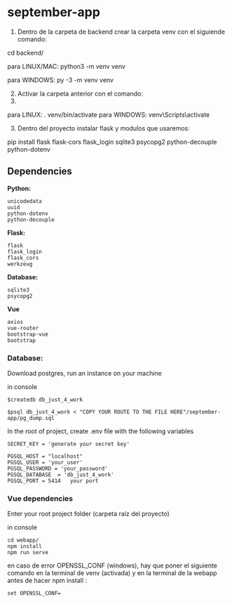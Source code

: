 # september-app
1) Dentro de la carpeta de backend crear la carpeta venv con el siguiende comando:

cd backend/ 

para LINUX/MAC: python3 -m venv venv

para WINDOWS: py -3 -m venv venv

2) Activar la carpeta anterior con el comando:
3) 
para LINUX: . venv/bin/activate
para WINDOWS: venv\Scripts\activate

3) Dentro del proyecto instalar flask y modulos que usaremos:

pip install flask flask-cors flask_login sqlite3 psycopg2 python-decouple python-dotenv


Dependencies
------------

**Python:**

    unicodedata
    uuid
    python-dotenv
    python-decouple


**Flask:**

    flask
    flask_login
    flask_cors
    werkzeug

**Database:**

    sqlite3
    psycopg2

**Vue**

    axios
    vue-router
    bootstrap-vue
    bootstrap



<h3>Database:</h3>

Download postgres, run an instance on your machine

in console

    $createdb db_just_4_work 

    $psql db_just_4_work < "COPY YOUR ROUTE TO THE FILE HERE"/september-app/pg_dump.sql

    


In the root of project, create .env file with the following variables

    SECRET_KEY = 'generate your secret key'

    PGSQL_HOST = "localhost"
    PGSQL_USER = 'your_user'
    PGSQL_PASSWORD = 'your_password'
    PGSQL_DATABASE  = 'db_just_4_work'
    PGSQL_PORT = 5414   your port

<h3>Vue dependencies</h3>

Enter your root project folder  (carpeta raíz del proyecto)


in console 

    cd webapp/ 
    npm install 
    npm run serve

en caso de error OPENSSL_CONF (windows), hay que poner el siguiente comando en la terminal de venv (activada) y en la terminal de la webapp antes de hacer npm install : 

    set OPENSSL_CONF=